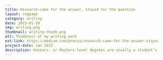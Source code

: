 ```yaml
---
title: Research—came for the answer, stayed for the question
layout: regpage
category: writing
date: 2015-01-29
img: writing.png
thumbnail: writing-thumb.png
alt: Thumbnail of my writing work
ext-link: https://medium.com/@rensa/research-came-for-the-answer-stayed-for-the-question-79f6be1e5ae
project-date: Jan 2015
description: Honours- or Masters-level degrees are usually a student’s first real research experience. People come to research for many reasons—because they like the subject matter, because they like the equipment or just because they enjoy the process of investigation. I certainly didn’t begin a research career for the latter. Surprisingly, nobody told me that the best thing about research would be being proven wrong.
---
```


